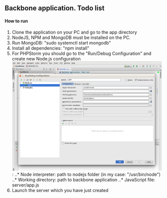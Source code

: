 ## Backbone application. Todo list
#### How to run

1. Clone the application on your PC and go to the app directory
2. NodeJS, NPM and MongoDB must be installed on the PC.
3. Run MongoDB: "sudo systemctl start mongodb"
4. Install all dependencies: "npm install"
5. For PHPStorm you should go to the "Run/Debug Configuration" and create new Node.js configuration ![alt text](./nodejs_phpstorm_configuration.png "PHPStorm NodeJS Configuration"):
..* Node interpreter: path to nodejs folder (in my case: "/usr/bin/node")
..* Working directory: path to backbone application
..* JavaScript file: server/app.js
6. Launch the server which you have just created

<!--Install mongodb and run "sudo systemctl start mongodb"-->
<!--https://www.digitalocean.com/community/tutorials/how-to-install-mongodb-on-ubuntu-16-04-->